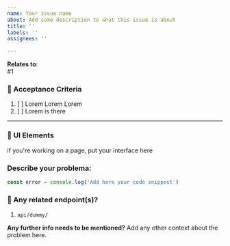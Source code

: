 ```yaml
---
name: Your issue name
about: Add some description to what this issue is about
title: ''
labels: ''
assignees: ''

---
```


**Relates to**:  
  #1

### :dart: Acceptance Criteria 
1. [ ] Lorem Lorem Lorem
2. [ ] Lorem is there

---------
### :camera_flash:  UI Elements 
if you're working on a page, put your interface here

### Describe your problema:
 > 
 ```ts
 const error = console.log('Add here your code snippest')
 ```
### :link:  Any related endpoint(s)?
1. `api/dummy/`


**Any further info needs to be mentioned?**
Add any other context about the problem here.
